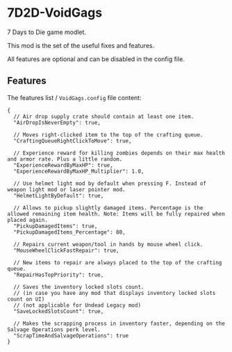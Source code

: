 # 7D2D-VoidGags
7 Days to Die game modlet.

This mod is the set of the useful fixes and features.

All features are optional and can be disabled in the config file.

## Features

The features list / `VoidGags.config` file content:
```
{
  // Air drop supply crate should contain at least one item.
  "AirDropIsNeverEmpty": true,

  // Moves right-clicked item to the top of the crafting queue.
  "CraftingQueueRightClickToMove": true,

  // Experience reward for killing zombies depends on their max health and armor rate. Plus a little random.
  "ExperienceRewardByMaxHP": true,
  "ExperienceRewardByMaxHP_Multiplier": 1.0,

  // Use helmet light mod by default when pressing F. Instead of weapon light mod or laser pointer mod.
  "HelmetLightByDefault": true,

  // Allows to pickup slightly damaged items. Percentage is the allowed remaining item health. Note: Items will be fully repaired when placed again.
  "PickupDamagedItems": true,
  "PickupDamagedItems_Percentage": 80,

  // Repairs current weapon/tool in hands by mouse wheel click.
  "MouseWheelClickFastRepair": true,

  // New items to repair are always placed to the top of the crafting queue.
  "RepairHasTopPriority": true,

  // Saves the inventory locked slots count.
  // (in case you have any mod that displays inventory locked slots count on UI)
  // (not applicable for Undead Legacy mod)
  "SaveLockedSlotsCount": true,

  // Makes the scrapping process in inventory faster, depending on the Salvage Operations perk level.
  "ScrapTimeAndSalvageOperations": true
}
```
